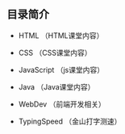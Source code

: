 
## 目录简介

- HTML （HTML课堂内容）

- CSS （CSS课堂内容）

- JavaScript （js课堂内容）

- Java （Java课堂内容）

- WebDev （前端开发相关）

- TypingSpeed （金山打字测速）